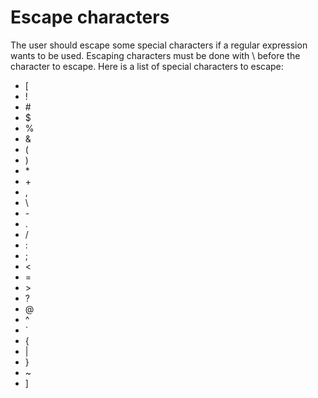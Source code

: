 # Escape characters
The user should escape some special characters if a regular expression wants to be used. Escaping characters must be done with \\ before the character to escape. Here is a list of special characters to escape:
* \[
* !
* \#
* $
* %
* &
* (
* )
* \*
* \+
* ,
* \\
* \-
* .
* /
* :
* ;
* <
* =
* \>
* ?
* @
* ^
* \`
* {
* |
* }
* ~
* \]
